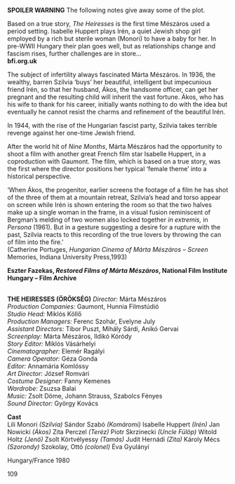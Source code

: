 **SPOILER WARNING** The following notes give away some of the plot.

Based on a true story, _The Heiresses_ is the first time Mészáros used a period setting. Isabelle Huppert plays Irén, a quiet Jewish shop girl employed by a rich but sterile woman (Monori) to have a baby for her. In pre-WWII Hungary their plan goes well, but as relationships change and fascism rises, further challenges are in store...<br>
**bfi.org.uk**

The subject of infertility always fascinated Márta Mészáros. In 1936, the wealthy, barren Szilvia ‘buys’ her beautiful, intelligent but impecunious friend Irén, so that her husband, Ákos, the handsome officer, can get her pregnant and the resulting child will inherit the vast fortune. Ákos, who has his wife to thank for his career, initially wants nothing to do with the idea but eventually he cannot resist the charms and refinement of the beautiful Irén.

In 1944, with the rise of the Hungarian fascist party, Szilvia takes terrible revenge against her one-time Jewish friend.

After the world hit of _Nine Months_, Márta Mészáros had the opportunity to shoot a film with another great French film star Isabelle Huppert, in a coproduction with Gaumont. The film, which is based on a true story, was the first where the director positions her typical ‘female theme’ into a historical perspective.

‘When Ákos, the progenitor, earlier screens the footage of a film he has shot of the three of them at a mountain retreat, Szilvia’s head and torso appear on screen while Irén  is shown entering the room so that the two halves make up a single woman in the frame, in a visual fusion reminiscent of Bergman’s melding of two women also locked together _in extremis,_ in _Persona_ (1961). But in a gesture suggesting a desire for a rupture with the past, Szilvia reacts to this recording of the true lovers by throwing the can of film into the fire.’  
(Catherine Portuges, _Hungarian Cinema of Márta Mészáros – Screen_ Memories, Indiana University Press,1993)<br>

**Eszter Fazekas, _Restored Films of Márta Mészáros_, National Film Institute Hungary – Film Archive**<br>
<br>


**THE HEIRESSES (ÖRÖKSÉG)**
_Director:_ Márta Mészáros<br>
_Production Companies:_ Gaumont, Hunnia Filmstúdió<br>
_Studio Head:_ Miklós  Köllő<br>
_Production Managers:_ Ferenc  Szohár, Evelyne July<br>
_Assistant Directors:_ Tibor Puszt, Mihály Sárdi,
Anikó Gervai<br>
_Screenplay:_ Márta Mészáros, Ildikó Kóródy<br>
_Story Editor:_ Miklós Vásárhelyi<br>
_Cinematographer:_ Elemér Ragályi<br>
_Camera Operator:_ Géza Gonda<br>
_Editor:_ Annamária Komlóssy<br>
_Art Director:_ József Romvári<br>
_Costume Designer:_ Fanny Kemenes<br>
_Wardrobe:_ Zsuzsa Balai<br>
_Music:_ Zsolt Döme, Johann  Strauss, Szabolcs Fényes<br>
_Sound Director:_ György  Kovács<br>

**Cast**<br>
Lili Monori _(Szilvia)_
Sándor Szabó _(Komáromi)_
Isabelle Huppert _(Irén)_
Jan Nowicki _(Ákos)_
Zita Perczel _(Teréz)_
Piotr Skrzinecki _(Uncle Fülöp)_
Witold Holtz _(Jenö)_
Zsolt Körtvélyessy _(Tamás)_
Judit Hernádi _(Zita)_
Károly Mécs _(Szorondy)_
Szokolay, Ottó _(colonel)_
Éva Gyulányi

Hungary/France 1980

109
<!--stackedit_data:
eyJoaXN0b3J5IjpbMTk3NzQ3NzkyMCwtMTQyMzY4Mzg4XX0=
-->